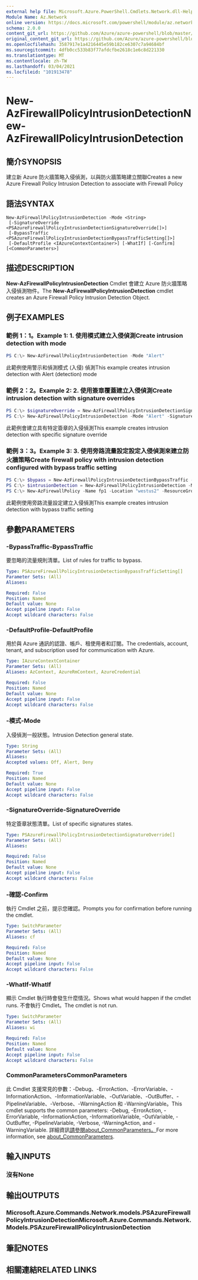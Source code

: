 ```yaml
---
external help file: Microsoft.Azure.PowerShell.Cmdlets.Network.dll-Help.xml
Module Name: Az.Network
online version: https://docs.microsoft.com/powershell/module/az.network/new-azfirewallpolicyintrusiondetection
schema: 2.0.0
content_git_url: https://github.com/Azure/azure-powershell/blob/master/src/Network/Network/help/New-AzFirewallPolicyIntrusionDetection.md
original_content_git_url: https://github.com/Azure/azure-powershell/blob/master/src/Network/Network/help/New-AzFirewallPolicyIntrusionDetection.md
ms.openlocfilehash: 3587917e1a4216445e59b182ce6307c7a94684bf
ms.sourcegitcommit: 4dfb0cc533b83f77afdcfbe2618c1e6c8d221330
ms.translationtype: MT
ms.contentlocale: zh-TW
ms.lasthandoff: 03/04/2021
ms.locfileid: "101913478"
---
```

# <span data-ttu-id="1dbe2-101">New-AzFirewallPolicyIntrusionDetection</span><span class="sxs-lookup"><span data-stu-id="1dbe2-101">New-AzFirewallPolicyIntrusionDetection</span></span>

## <span data-ttu-id="1dbe2-102">簡介</span><span class="sxs-lookup"><span data-stu-id="1dbe2-102">SYNOPSIS</span></span>
<span data-ttu-id="1dbe2-103">建立新 Azure 防火牆策略入侵偵測，以與防火牆策略建立關聯</span><span class="sxs-lookup"><span data-stu-id="1dbe2-103">Creates a new Azure Firewall Policy Intrusion Detection to associate with Firewall Policy</span></span>

## <span data-ttu-id="1dbe2-104">語法</span><span class="sxs-lookup"><span data-stu-id="1dbe2-104">SYNTAX</span></span>

```
New-AzFirewallPolicyIntrusionDetection -Mode <String>
 [-SignatureOverride <PSAzureFirewallPolicyIntrusionDetectionSignatureOverride[]>]
 [-BypassTraffic <PSAzureFirewallPolicyIntrusionDetectionBypassTrafficSetting[]>]
 [-DefaultProfile <IAzureContextContainer>] [-WhatIf] [-Confirm] [<CommonParameters>]
```

## <span data-ttu-id="1dbe2-105">描述</span><span class="sxs-lookup"><span data-stu-id="1dbe2-105">DESCRIPTION</span></span>
<span data-ttu-id="1dbe2-106">**New-AzFirewallPolicyIntrusionDetection** Cmdlet 會建立 Azure 防火牆策略入侵偵測物件。</span><span class="sxs-lookup"><span data-stu-id="1dbe2-106">The **New-AzFirewallPolicyIntrusionDetection** cmdlet creates an Azure Firewall Policy Intrusion Detection Object.</span></span>

## <span data-ttu-id="1dbe2-107">例子</span><span class="sxs-lookup"><span data-stu-id="1dbe2-107">EXAMPLES</span></span>

### <span data-ttu-id="1dbe2-108">範例 1：1。</span><span class="sxs-lookup"><span data-stu-id="1dbe2-108">Example 1: 1.</span></span> <span data-ttu-id="1dbe2-109">使用模式建立入侵偵測</span><span class="sxs-lookup"><span data-stu-id="1dbe2-109">Create intrusion detection with mode</span></span>
```powershell
PS C:\> New-AzFirewallPolicyIntrusionDetection -Mode "Alert"
```

<span data-ttu-id="1dbe2-110">此範例使用警示和偵測模式 (入侵) 偵測</span><span class="sxs-lookup"><span data-stu-id="1dbe2-110">This example creates intrusion detection with Alert (detection) mode</span></span>

### <span data-ttu-id="1dbe2-111">範例 2：2。</span><span class="sxs-lookup"><span data-stu-id="1dbe2-111">Example 2: 2.</span></span> <span data-ttu-id="1dbe2-112">使用簽章覆蓋建立入侵偵測</span><span class="sxs-lookup"><span data-stu-id="1dbe2-112">Create intrusion detection with signature overrides</span></span>
```powershell
PS C:\> $signatureOverride = New-AzFirewallPolicyIntrusionDetectionSignatureOverride -Id "123456798" -Mode "Deny"
PS C:\> New-AzFirewallPolicyIntrusionDetection -Mode "Alert" -SignatureOverride $signatureOverride
```

<span data-ttu-id="1dbe2-113">此範例會建立具有特定簽章的入侵偵測</span><span class="sxs-lookup"><span data-stu-id="1dbe2-113">This example creates intrusion detection with specific signature override</span></span>

### <span data-ttu-id="1dbe2-114">範例 3：3。</span><span class="sxs-lookup"><span data-stu-id="1dbe2-114">Example 3: 3.</span></span> <span data-ttu-id="1dbe2-115">使用旁路流量設定設定入侵偵測來建立防火牆策略</span><span class="sxs-lookup"><span data-stu-id="1dbe2-115">Create firewall policy with intrusion detection configured with bypass traffic setting</span></span>
```powershell
PS C:\> $bypass = New-AzFirewallPolicyIntrusionDetectionBypassTraffic -Name "bypass-setting" -Protocol "TCP" -DestinationPort "80" -SourceAddress "10.0.0.0" -DestinationAddress "10.0.0.0"
PS C:\> $intrusionDetection = New-AzFirewallPolicyIntrusionDetection -Mode "Deny" -BypassTraffic $bypass
PS C:\> New-AzFirewallPolicy -Name fp1 -Location "westus2" -ResourceGroup TestRg -SkuTier "Premium" -IntrusionDetection $intrusionDetection
```

<span data-ttu-id="1dbe2-116">此範例使用旁路流量設定建立入侵偵測</span><span class="sxs-lookup"><span data-stu-id="1dbe2-116">This example creates intrusion detection with bypass traffic setting</span></span>

## <span data-ttu-id="1dbe2-117">參數</span><span class="sxs-lookup"><span data-stu-id="1dbe2-117">PARAMETERS</span></span>

### <span data-ttu-id="1dbe2-118">-BypassTraffic</span><span class="sxs-lookup"><span data-stu-id="1dbe2-118">-BypassTraffic</span></span>
<span data-ttu-id="1dbe2-119">要忽略的流量規則清單。</span><span class="sxs-lookup"><span data-stu-id="1dbe2-119">List of rules for traffic to bypass.</span></span>

```yaml
Type: PSAzureFirewallPolicyIntrusionDetectionBypassTrafficSetting[]
Parameter Sets: (All)
Aliases:

Required: False
Position: Named
Default value: None
Accept pipeline input: False
Accept wildcard characters: False
```

### <span data-ttu-id="1dbe2-120">-DefaultProfile</span><span class="sxs-lookup"><span data-stu-id="1dbe2-120">-DefaultProfile</span></span>
<span data-ttu-id="1dbe2-121">用於與 Azure 通訊的認證、帳戶、租使用者和訂閱。</span><span class="sxs-lookup"><span data-stu-id="1dbe2-121">The credentials, account, tenant, and subscription used for communication with Azure.</span></span>

```yaml
Type: IAzureContextContainer
Parameter Sets: (All)
Aliases: AzContext, AzureRmContext, AzureCredential

Required: False
Position: Named
Default value: None
Accept pipeline input: False
Accept wildcard characters: False
```

### <span data-ttu-id="1dbe2-122">-模式</span><span class="sxs-lookup"><span data-stu-id="1dbe2-122">-Mode</span></span>
<span data-ttu-id="1dbe2-123">入侵偵測一般狀態。</span><span class="sxs-lookup"><span data-stu-id="1dbe2-123">Intrusion Detection general state.</span></span>

```yaml
Type: String
Parameter Sets: (All)
Aliases:
Accepted values: Off, Alert, Deny

Required: True
Position: Named
Default value: None
Accept pipeline input: False
Accept wildcard characters: False
```

### <span data-ttu-id="1dbe2-124">-SignatureOverride</span><span class="sxs-lookup"><span data-stu-id="1dbe2-124">-SignatureOverride</span></span>
<span data-ttu-id="1dbe2-125">特定簽章狀態清單。</span><span class="sxs-lookup"><span data-stu-id="1dbe2-125">List of specific signatures states.</span></span>

```yaml
Type: PSAzureFirewallPolicyIntrusionDetectionSignatureOverride[]
Parameter Sets: (All)
Aliases:

Required: False
Position: Named
Default value: None
Accept pipeline input: False
Accept wildcard characters: False
```

### <span data-ttu-id="1dbe2-126">-確認</span><span class="sxs-lookup"><span data-stu-id="1dbe2-126">-Confirm</span></span>
<span data-ttu-id="1dbe2-127">執行 Cmdlet 之前，提示您確認。</span><span class="sxs-lookup"><span data-stu-id="1dbe2-127">Prompts you for confirmation before running the cmdlet.</span></span>

```yaml
Type: SwitchParameter
Parameter Sets: (All)
Aliases: cf

Required: False
Position: Named
Default value: None
Accept pipeline input: False
Accept wildcard characters: False
```

### <span data-ttu-id="1dbe2-128">-WhatIf</span><span class="sxs-lookup"><span data-stu-id="1dbe2-128">-WhatIf</span></span>
<span data-ttu-id="1dbe2-129">顯示 Cmdlet 執行時會發生什麼情況。</span><span class="sxs-lookup"><span data-stu-id="1dbe2-129">Shows what would happen if the cmdlet runs.</span></span>
<span data-ttu-id="1dbe2-130">不會執行 Cmdlet。</span><span class="sxs-lookup"><span data-stu-id="1dbe2-130">The cmdlet is not run.</span></span>

```yaml
Type: SwitchParameter
Parameter Sets: (All)
Aliases: wi

Required: False
Position: Named
Default value: None
Accept pipeline input: False
Accept wildcard characters: False
```

### <span data-ttu-id="1dbe2-131">CommonParameters</span><span class="sxs-lookup"><span data-stu-id="1dbe2-131">CommonParameters</span></span>
<span data-ttu-id="1dbe2-132">此 Cmdlet 支援常見的參數：-Debug、-ErrorAction、-ErrorVariable、-InformationAction、-InformationVariable、-OutVariable、-OutBuffer、-PipelineVariable、-Verbose、-WarningAction 和 -WarningVariable。</span><span class="sxs-lookup"><span data-stu-id="1dbe2-132">This cmdlet supports the common parameters: -Debug, -ErrorAction, -ErrorVariable, -InformationAction, -InformationVariable, -OutVariable, -OutBuffer, -PipelineVariable, -Verbose, -WarningAction, and -WarningVariable.</span></span> <span data-ttu-id="1dbe2-133">詳細資訊[請參閱about_CommonParameters。](http://go.microsoft.com/fwlink/?LinkID=113216)</span><span class="sxs-lookup"><span data-stu-id="1dbe2-133">For more information, see [about_CommonParameters](http://go.microsoft.com/fwlink/?LinkID=113216).</span></span>

## <span data-ttu-id="1dbe2-134">輸入</span><span class="sxs-lookup"><span data-stu-id="1dbe2-134">INPUTS</span></span>

### <span data-ttu-id="1dbe2-135">沒有</span><span class="sxs-lookup"><span data-stu-id="1dbe2-135">None</span></span>

## <span data-ttu-id="1dbe2-136">輸出</span><span class="sxs-lookup"><span data-stu-id="1dbe2-136">OUTPUTS</span></span>

### <span data-ttu-id="1dbe2-137">Microsoft.Azure.Commands.Network.models.PSAzureFirewallPolicyIntrusionDetection</span><span class="sxs-lookup"><span data-stu-id="1dbe2-137">Microsoft.Azure.Commands.Network.Models.PSAzureFirewallPolicyIntrusionDetection</span></span>

## <span data-ttu-id="1dbe2-138">筆記</span><span class="sxs-lookup"><span data-stu-id="1dbe2-138">NOTES</span></span>

## <span data-ttu-id="1dbe2-139">相關連結</span><span class="sxs-lookup"><span data-stu-id="1dbe2-139">RELATED LINKS</span></span>
